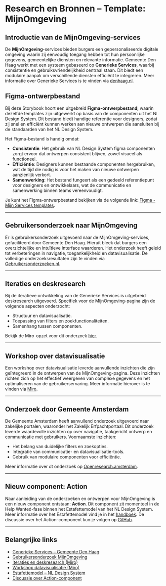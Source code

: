 # Research en Bronnen – Template: MijnOmgeving

## Introductie van de MijnOmgeving-services

De **MijnOmgeving**-services bieden burgers een gepersonaliseerde digitale omgeving waarin zij eenvoudig toegang hebben tot hun persoonlijke gegevens, gemeentelijke diensten en relevante informatie. Gemeente Den Haag werkt met een systeem gebaseerd op **Generieke Services**, waarbij consistentie en gebruiksvriendelijkheid centraal staan. Dit biedt een modulaire aanpak om verschillende diensten efficiënt te integreren. Meer informatie over Generieke Services is te vinden via [denhaag.nl](https://www.denhaag.nl).

## Figma-ontwerpbestand

Bij deze Storybook hoort een uitgebreid **Figma-ontwerpbestand**, waarin dezelfde templates zijn uitgewerkt op basis van de componenten uit het NL Design System. Dit bestand biedt handige referentie voor designers, zodat zij snel en efficiënt kunnen werken aan nieuwe ontwerpen die aansluiten bij de standaarden van het NL Design System.

Het Figma-bestand is handig omdat:

- **Consistentie**: Het gebruik van NL Design System figma componenten zorgt ervoor dat ontwerpen consistent blijven, zowel visueel als functioneel.
- **Efficiëntie**: Designers kunnen bestaande componenten hergebruiken, wat de tijd die nodig is voor het maken van nieuwe ontwerpen aanzienlijk verkort.
- **Samenwerking**: Het bestand fungeert als een gedeeld referentiepunt voor designers en ontwikkelaars, wat de communicatie en samenwerking binnen teams vereenvoudigt.

Je kunt het Figma-ontwerpbestand bekijken via de volgende link: [Figma - Mijn Services templates](https://www.figma.com/design/pB5d6RlVSa1B088Xpm1sSo/2025---MijnServices---Templates--Voorheen--Overheidsbrede-portalen-).

---

## Gebruikersonderzoek naar MijnOmgeving

Er is gebruikersonderzoek uitgevoerd naar de MijnOmgeving-services, gefaciliteerd door Gemeente Den Haag. Hieruit bleek dat burgers een overzichtelijke en intuïtieve interface waarderen. Het onderzoek heeft geleid tot verbeteringen in navigatie, toegankelijkheid en datavisualisatie. De volledige onderzoeksresultaten zijn te vinden via [Gebruikersonderzoeken.nl](https://gebruikersonderzoeken.nl/docs/onderzoek-bekijken/mijn-zaken/denhaag-mijn-omgeving/).

---

## Iteraties en deskresearch

Bij de iteratieve ontwikkeling van de Generieke Services is uitgebreid deskresearch uitgevoerd. Specifiek voor de MijnOmgeving-pagina zijn de volgende aspecten onderzocht:

- Structuur en datavisualisatie.
- Toepassing van filters en zoekfunctionaliteiten.
- Samenhang tussen componenten.

Bekijk de Miro-opzet voor dit onderzoek [hier](https://miro.com/app/board/uXjVKi7wpLQ=/?moveToWidget=3458764599780788370&cot=14).

---

## Workshop over datavisualisatie

Een workshop over datavisualisatie leverde aanvullende inzichten die zijn geïntegreerd in de ontwerpen van de MijnOmgeving-pagina. Deze inzichten richten zich op het effectief weergeven van complexe gegevens en het optimaliseren van de gebruikerservaring. Meer informatie hierover is te vinden via [Miro](https://miro.com/app/board/uXjVKi7wpLQ=/?moveToWidget=3458764599780788364&cot=14).

---

## Onderzoek door Gemeente Amsterdam

De Gemeente Amsterdam heeft aanvullend onderzoek uitgevoerd naar zakelijke portalen, waaronder het Zakelijk Erfpachtportaal. Dit onderzoek leverde waardevolle inzichten op over navigatie, taakgericht ontwerp en communicatie met gebruikers. Voornaamste inzichten:

- Het belang van duidelijke filters en zoekopties.
- Integratie van communicatie- en datavisualisatie-tools.
- Gebruik van modulaire componenten voor efficiëntie.

Meer informatie over dt onderzoek op [Openresearch.amsterdam](https://openresearch.amsterdam/nl/page/108675/zakelijk-erfpachtportaal).

---

## Nieuw component: Action

Naar aanleiding van de onderzoeken en ontwerpen voor MijnOmgeving is een nieuw component ontstaan: **Action**. Dit component zit momenteel in de Help Wanted-fase binnen het Estafettemodel van het NL Design System. Meer informatie over het Estafettemodel vind je in het [handboek](https://nldesignsystem.nl/handboek/estafettemodel). De discussie over het Action-component kun je volgen op [GitHub](https://github.com/orgs/nl-design-system/discussions/349).

---

## Belangrijke links

- [Generieke Services – Gemeente Den Haag](https://www.denhaag.nl)
- [Gebruikersonderzoek MijnOmgeving](https://gebruikersonderzoeken.nl/docs/onderzoek-bekijken/mijn-zaken/denhaag-mijn-omgeving/)
- [Iteraties en deskresearch (Miro)](https://miro.com/app/board/uXjVKi7wpLQ=/?moveToWidget=3458764599780788370&cot=14)
- [Workshop datavisualisatie (Miro)](https://miro.com/app/board/uXjVKi7wpLQ=/?moveToWidget=3458764599780788364&cot=14)
- [Estafettemodel – NL Design System](https://nldesignsystem.nl/handboek/estafettemodel)
- [Discussie over Action-component](https://github.com/orgs/nl-design-system/discussions/349)
